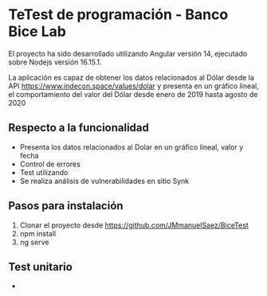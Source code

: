 # TeTest de programación - Banco Bice Lab

El proyecto ha sido desarrollado utilizando Angular versión 14, ejecutado sobre Nodejs versión 16.15.1.

La aplicación es capaz de obtener los datos relacionados al Dólar desde la 
API https://www.indecon.space/values/dolar y presenta en un gráfico lineal, 
el comportamiento del valor del Dólar desde enero de 2019 hasta agosto de 2020

## Respecto a la funcionalidad

- Presenta los datos relacionados al Dolar en un gráfico lineal, valor y fecha
- Control de errores
- Test utilizando
- Se realiza análisis de vulnerabilidades en sitio Synk

## Pasos para instalación

1. Clonar el proyecto desde https://github.com/JMmanuelSaez/BiceTest
2. npm install
3. ng serve

## Test unitario

- 
